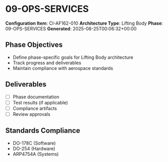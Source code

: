 # 09-OPS-SERVICES

**Configuration Item**: CI-AF162-010
**Architecture Type**: Lifting Body
**Phase**: 09-OPS-SERVICES
**Generated**: 2025-08-25T00:06:32+00:00

## Phase Objectives
- Define phase-specific goals for Lifting Body architecture
- Track progress and deliverables
- Maintain compliance with aerospace standards

## Deliverables
- [ ] Phase documentation
- [ ] Test results (if applicable)
- [ ] Compliance artifacts
- [ ] Review approvals

## Standards Compliance
- DO-178C (Software)
- DO-254 (Hardware)
- ARP4754A (Systems)
